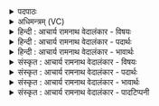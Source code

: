 <details><summary>पदपाठः</summary>

इ꣡न्दो꣢꣯। यत्। अ꣡द्रि꣢꣯भिः। अ। द्रि꣣भिः। सुतः꣢। प꣣वि꣡त्र꣢म्। प꣣रिदी꣡य꣢से। प꣣रि। दी꣡य꣢꣯से। अ꣡र꣢꣯म्। इ꣡न्द्र꣢꣯स्य। धा꣡म्ने꣢꣯। ९६४।
</details>

<details><summary>अधिमन्त्रम् (VC)</summary>

- पवमानः सोमः
- असितः काश्यपो देवलो वा
- गायत्री
- षड्जः
</details>

<details><summary>हिन्दी : आचार्य रामनाथ वेदालंकार - विषयः</summary>

अगले मन्त्र में पुनः वही विषय है।
</details>

<details><summary>हिन्दी : आचार्य रामनाथ वेदालंकार - पदार्थः</summary>

पदार्थान्वयभाषाः -  हे(इन्दो)रस के भण्डार,चन्द्रमा के समान आह्लाददायक परमेश्वर! (यत्)जब(अद्रिभिः)सिल-बट्टों के तुल्य ध्यानों से(सुतः)अभिषुत आप(पवित्रम्)पवित्र हृदय-देश में(परि दीयसे)व्याप्त होते हो,तब(इन्द्रस्य)जीवात्मा के(धाम्ने)तेज के लिए,अर्थात् जीवात्मा को तेज से प्रदीप्त करने के लिए(अरम्)पर्याप्त होते हो ॥४॥
</details>

<details><summary>हिन्दी : आचार्य रामनाथ वेदालंकार - भावार्थः</summary>

भावार्थभाषाः -  ध्यान से प्रकट किया गया परमेश्वर जीवात्मा को तेज से और ब्रह्मवर्चस से अनुप्राणित कर देता है ॥४॥
</details>

<details><summary>संस्कृत : आचार्य रामनाथ वेदालंकार - विषयः</summary>

अथ पुनस्तमेव विषयमाह।
</details>

<details><summary>संस्कृत : आचार्य रामनाथ वेदालंकार - पदार्थः</summary>

पदार्थान्वयभाषाः -  हे(इन्दो)रसागार,चन्द्रवदाह्लादक परमेश! (यत्)यदा(अद्रिभिः)पाषाणैरिव ध्यानैः(सुतः)अभिषुतः त्वम्(पवित्रम्)परिपूतं हृदयदेशम्(परि दीयसे)परिगच्छसि,व्याप्नोषि।[दीयते गतिकर्मा। निघं० २।१४।]तदा(इन्द्रस्य)जीवात्मनः(धाम्ने)तेजसे,जीवात्मानं तेजसा दीपयितुमिति भावः(अरम्)पर्याप्तं भवसि ॥४॥
</details>

<details><summary>संस्कृत : आचार्य रामनाथ वेदालंकार - भावार्थः</summary>

भावार्थभाषाः -  ध्यानेन प्रकटीकृतः परमेश्वरो जीवात्मानं तेजसा ब्रह्मवर्चसेन चानुप्राणयति ॥४॥
</details>

<details><summary>संस्कृत : आचार्य रामनाथ वेदालंकार - पादटिप्पनी</summary>

टिप्पणी:   १.ऋ० ९।२४।५,‘परिदीयसे’ इत्यत्र ‘परि॒धाव॑सि’ इति पाठः।
</details>